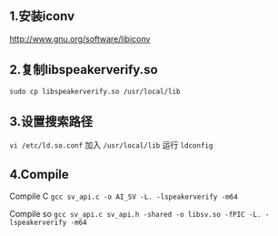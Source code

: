 ## 1.安装iconv ##

http://www.gnu.org/software/libiconv

## 2.复制libspeakerverify.so ##
`sudo cp libspeakerverify.so /usr/local/lib`

## 3.设置搜索路径 ##

`vi /etc/ld.so.conf`
加入
`/usr/local/lib`
运行
`ldconfig`

## 4.Compile ##

Compile C
`gcc sv_api.c -o AI_SV -L. -lspeakerverify -m64`

Compile so
`gcc sv_api.c sv_api.h -shared -o libsv.so -fPIC -L. -lspeakerverify -m64`
